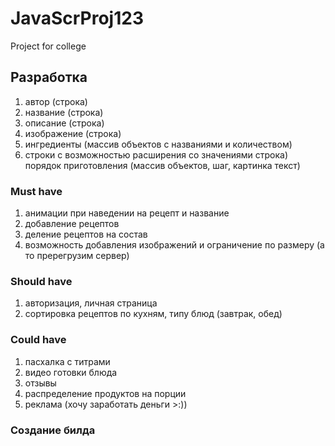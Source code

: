 # JavaScrProj123
Project for college
## Разработка
1. автор (строка)
2. название (строка)
3. описание (строка)
4. изображение (строка)
5. ингредиенты (массив объектов с названиями и количеством)
6. строки с возможностью расширения со значениями строка)
порядок приготовления (массив объектов, шаг, картинка текст)

### Must have
1. анимации при наведении на рецепт и название
2. добавление рецептов
3. деление рецептов на состав
4. возможность добавления изображений и ограничение по размеру (а то пререгрузим сервер)

### Should have
1. авторизация, личная страница
2. сортировка рецептов по кухням, типу блюд (завтрак, обед)

### Could have
1. пасхалка с титрами
2. видео готовки блюда
3. отзывы
4. распределение продуктов на порции
5. реклама (хочу заработать деньги >:))

### Создание билда
